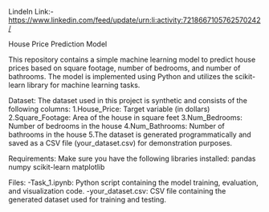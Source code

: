 LindeIn Link:-https://www.linkedin.com/feed/update/urn:li:activity:7218667105762570242/


House Price Prediction Model

This repository contains a simple machine learning model to predict house prices based on square footage, number of bedrooms, and number of bathrooms. The model is implemented using Python and utilizes the scikit-learn library for machine learning tasks.

Dataset: The dataset used in this project is synthetic and consists of the following columns: 1.House_Price: Target variable (in dollars) 2.Square_Footage: Area of the house in square feet 3.Num_Bedrooms: Number of bedrooms in the house 4.Num_Bathrooms: Number of bathrooms in the house 5.The dataset is generated programmatically and saved as a CSV file (your_dataset.csv) for demonstration purposes.

Requirements: Make sure you have the following libraries installed: pandas numpy scikit-learn matplotlib

Files: -Task_1.ipynb: Python script containing the model training, evaluation, and visualization code. -your_dataset.csv: CSV file containing the generated dataset used for training and testing.

